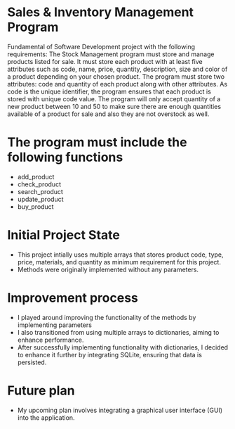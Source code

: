 # Sales & Inventory Management Program

Fundamental of Software Development project with the following requirements:
The Stock Management program must store and manage products listed for sale. It must store each product with at least five attributes such as code, name, price, quantity, description, size and color of a product depending on your chosen product.
The program must store two attributes: code and quantity of each product along with other attributes. As code is the unique identifier, the program ensures that each product is stored with unique code value. The program will only accept quantity of a new product between 10 and 50 to make sure there are enough quantities available of a product for sale and also they are not overstock as well.

# The program must include the following functions
- add_product
- check_product
- search_product
- update_product
- buy_product


# Initial Project State
- This project intially uses multiple arrays that stores product code, type, price, materials, and quantity as minimum requirement for this project.
- Methods were originally implemented without any parameters.

# Improvement process
- I played around improving the functionality of the methods by implementing parameters
- I also transitioned from using multiple arrays to dictionaries, aiming to enhance performance.
- After successfully implementing functionality with dictionaries, I decided to enhance it further by integrating SQLite, ensuring that data is persisted.

# Future plan
- My upcoming plan involves integrating a graphical user interface (GUI) into the application.